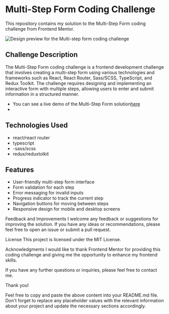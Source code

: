 # Multi-Step Form Coding Challenge

This repository contains my solution to the Multi-Step Form coding challenge from Frontend Mentor.

![Design preview for the Multi-step form coding challenge](./design/desktop-preview.jpg)


## Challenge Description
The Multi-Step Form coding challenge is a frontend development challenge that involves creating a multi-step form using various technologies and frameworks such as React, React Router, Sass/SCSS, TypeScript, and Redux Toolkit. The challenge requires designing and implementing an interactive form with multiple steps, allowing users to enter and submit information in a structured manner.

- You can see a live demo of the Multi-Step Form solution[here](https://effervescent-beijinho-33f63f.netlify.app/)
- 
## Technologies Used
- react/react router
- typescript
- -sass/scss
- redux/reduxtolkit

## Features
- User-friendly multi-step form interface
- Form validation for each step
- Error messaging for invalid inputs
- Progress indicator to track the current step
- Navigation buttons for moving between steps
- Responsive design for mobile and desktop screens



Feedback and Improvements
I welcome any feedback or suggestions for improving the solution. If you have any ideas or recommendations, please feel free to open an issue or submit a pull request.

License
This project is licensed under the MIT License.

Acknowledgments
I would like to thank Frontend Mentor for providing this coding challenge and giving me the opportunity to enhance my frontend skills.

If you have any further questions or inquiries, please feel free to contact me.

Thank you!

Feel free to copy and paste the above content into your README.md file. Don't forget to replace any placeholder values with the relevant information about your project and update the necessary sections accordingly.
